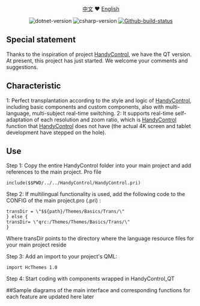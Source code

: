 <p align="center">
    <a href="https://github.com/HandyOrg/HandyControl/blob/master/README-cn.md">中文</a> 
    ❤ 
    <a href="https://github.com/HandyOrg/HandyControl/blob/master/README.md">English</a>
</p>

<p align="center"> 
    <img alt="dotnet-version" src="https://img.shields.io/badge/IDE-QT%20Creator-blue"></img>
    <img alt="csharp-version" src="https://img.shields.io/badge/QT-%3E%3D5.14.2-blue"></img>
    <a href="https://github.com/HandyOrg/HandyControl/actions?query=workflow%3Abuild">
        <img alt="Github-build-status" src="https://github.com/HandyOrg/HandyControl/workflows/build/badge.svg"></img>
    </a>
</p>

## Special statement
Thanks to the inspiration of project <a href="https://github.com/HandyOrg/HandyControl">HandyControl</a>, we have the QT version. At present, this project has just started. We welcome your comments and suggestions.

## Characteristic
1: Perfect transplantation according to the style and logic of <a href="https://github.com/HandyOrg/HandyControl">HandyControl</a>, including basic components and custom components, also with multi-language, multi-subject real-time switching.
2: It supports real-time self-adaptation of each resolution and zoom ratio, which is <a href="https://github.com/HandyOrg/HandyControl">HandyControl</a> function that <a href="https://github.com/HandyOrg/HandyControl">HandyControl</a> does not have (the actual 4K screen and tablet development have stepped on the hole).

## Use
Step 1: Copy the entire HandyControl folder into your main project and add references to the main project. Pro file

```include($$PWD/../../HandyControl/HandyControl.pri)```

Step 2: If multilingual functionality is used, add the following code to the CONFIG of the main project.pro (.pri) :
```CONFIG(debug, debug|release) {
transDir = \"$${path}/Themes/Basics/Trans/\"
} else {
transDir= \"qrc:/Themes/Themes/Basics/Trans/\"
}
```
Where transDir points to the directory where the language resource files for your main project reside

Step 3: Add an import to your project's QML:

`import HcThemes 1.0`

Step 4: Start coding with components wrapped in HandyControl_QT

##Sample diagrams of the main interface and corresponding functions for each feature are updated here later
